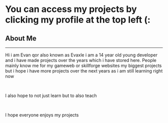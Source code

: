 <h1>You can access my projects by clicking my profile at the top left  (: </h1>
<h2>About Me</h2>
<hr>
<p>Hi i am Evan qor also known as Evaxle i am a 14 year old young developer and i have made projects over the years which i have stored here. People mainly know me for my gameweb or skillforge websites my biggest projects
but i hope i have more projects over the next years as i am still learning right now</p><br>
<p>I also hope to not just learn but to also teach</p><br>
<p>I hope everyone enjoys my projects</p><br>
